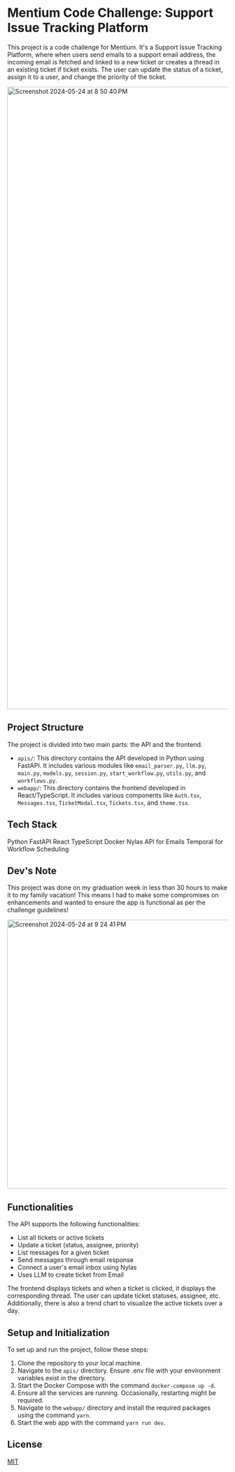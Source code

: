 # Mentium Code Challenge: Support Issue Tracking Platform

This project is a code challenge for Mentium. It's a Support Issue Tracking Platform, where when users send emails to a support email address, the incoming email is fetched and linked to a new ticket or creates a thread in an existing ticket if ticket exists. The user can update the status of a ticket, assign it to a user, and change the priority of the ticket.

<img width="1423" alt="Screenshot 2024-05-24 at 8 50 40 PM" src="https://github.com/jeffersonaaron25/support-issue-tracking-platform/assets/53298971/860436ff-aae4-4386-9aaa-0800335ccdb8">


## Project Structure

The project is divided into two main parts: the API and the frontend.

- `apis/`: This directory contains the API developed in Python using FastAPI. It includes various modules like `email_parser.py`, `llm.py`, `main.py`, `models.py`, `session.py`, `start_workflow.py`, `utils.py`, and `workflows.py`.
- `webapp/`: This directory contains the frontend developed in React/TypeScript. It includes various components like `Auth.tsx`, `Messages.tsx`, `TicketModal.tsx`, `Tickets.tsx`, and `theme.tsx`.

## Tech Stack

Python
FastAPI
React
TypeScript
Docker
Nylas API for Emails
Temporal for Workflow Scheduling

## Dev's Note

This project was done on my graduation week in less than 30 hours to make it to my family vacation!
This means I had to make some compromises on enhancements and wanted to ensure the app is functional as
per the challenge guidelines!

<img width="615" alt="Screenshot 2024-05-24 at 9 24 41 PM" src="https://github.com/jeffersonaaron25/support-issue-tracking-platform/assets/53298971/0603bec4-6292-4cb4-8efb-5d100e4508d1">

## Functionalities

The API supports the following functionalities:

- List all tickets or active tickets
- Update a ticket (status, assignee, priority)
- List messages for a given ticket
- Send messages through email response
- Connect a user's email inbox using Nylas
- Uses LLM to create ticket from Email

The frontend displays tickets and when a ticket is clicked, it displays the corresponding thread. The user can update ticket statuses, assignee, etc. Additionally, there is also a trend chart to visualize the active tickets over a day.

## Setup and Initialization

To set up and run the project, follow these steps:

1. Clone the repository to your local machine.
2. Navigate to the `apis/` directory. Ensure .env file with your environment variables exist in the directory.
3. Start the Docker Compose with the command `docker-compose up -d`.
4. Ensure all the services are running. Occasionally, restarting might be required.
5. Navigate to the `webapp/` directory and install the required packages using the command `yarn`.
6. Start the web app with the command `yarn run dev`.

## License

[MIT](https://choosealicense.com/licenses/mit/)
